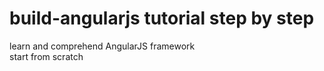 # build-angularjs tutorial step by step
learn and comprehend AngularJS framework <br/>
start from scratch


